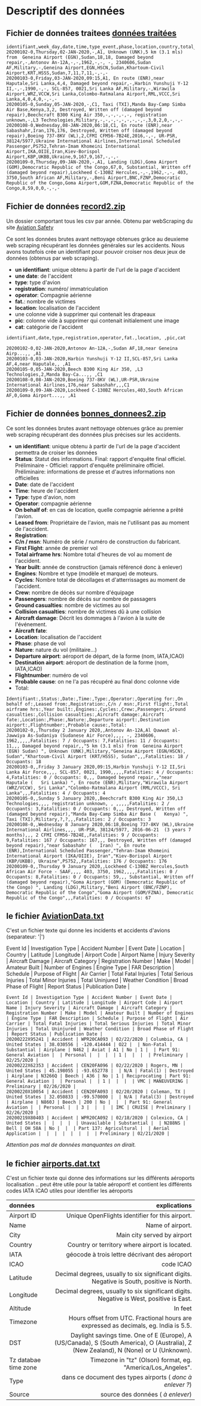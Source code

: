 # Descriptif des données 

## Fichier de données traitees [données traitées](https://github.com/elvinaeury/Projet_SBD/blob/master/nettoyage/donnees_traitees.zip) 



```
identifiant,week_day,date,time,type_event,phase,location,country,total_occupants,total_fatalities,aircraft_damage,aircraft_fate,type_aircraft,number_engines,type_engines,first_flight,cycles,total_airframe_hours,registration,c_n_msn,operator,nature,flight_number,departure_airport_name,departure_airport_IATA,departure_airport_ICAO,departure_airport_country,destination_airport_name,destination_airport_IATA,destination_airport_ICAO,destination_airport_country,crew_number,passengers_number,crew_fatalities,passengers_fatalities,collision_casualties,ground_casualties,status
20200102-0,Thursday,02-JAN-2020,-,A1, Unknown (UNK),5 km (3.1 mls) from  Geneina Airport (EGN),Sudan,18,18, Damaged beyond repair,-,Antonov An-12A,-,-,1962,-,-, -, 2340606,Sudan AF,Military,-,Geneina Airport,EGN,HSCN,Sudan,Khartoum-Civil Airport,KRT,HSSS,Sudan,7,11,7,11,-,-,-
20200103-0,Friday,03-JAN-2020,09:15,A1, En route (ENR),near Haputale,Sri Lanka,4,4, Damaged beyond repair,-,Harbin Yunshuji Y-12 II,-,-,1990,-,-, SCL-857, 0021,Sri Lanka AF,Military,-,Wirawila Airport,WRZ,VCCW,Sri Lanka,Colombo-Ratmalana Airport,RML,VCCC,Sri Lanka,4,0,4,0,-,-,-
20200105-0,Sunday,05-JAN-2020,-,C1, Taxi (TXI),Manda Bay-Camp Simba Air Base,Kenya,3,2, Destroyed, Written off (damaged beyond repair),Beechcraft B300 King Air 350,-,-,-,-,-, registration unknown,-,L3 Technologies,Military,-,-,-,-,-,-,-,-,-,3,0,2,0,-,-,-
20200108-0,Wednesday,08-JAN-2020,06:18,C1, En route (ENR),near Sabashahr,Iran,176,176, Destroyed, Written off (damaged beyond repair),Boeing 737-8KV (WL),2,CFMI CFM56-7B24E,2016,-,-, UR-PSR, 38124/5977,Ukraine International Airlines,International Scheduled Passenger,PS752,Tehran-Imam Khomeini International Airport,IKA,OIIE,Iran,Kiev-Borispol Airport,KBP,UKBB,Ukraine,9,167,9,167,-,-,-
20200109-0,Thursday,09-JAN-2020,-,A1, Landing (LDG),Goma Airport (GOM),Democratic Republic of the Congo,67,0, Substantial, Written off (damaged beyond repair),Lockheed C-130BZ Hercules,-,-,1962,-,-, 403, 3750,South African AF,Military,-,Beni Airport,BNC,FZNP,Democratic Republic of the Congo,Goma Airport,GOM,FZNA,Democratic Republic of the Congo,8,59,0,0,-,-,-
```

## Fichier de données [record2.zip](https://github.com/elvinaeury/Projet_SBD/blob/master/donnees/record2.zip)

Un dossier comportant tous les csv par année. Obtenu par webScraping du site [Aviation Safety](https://aviation-safety.net/database/)

Ce sont les données brutes avant nettoyage obtenues grâce au deuxieme web scraping récupérant les données générales sur les accidents. Nous avons toutefois crée un identifiant pour pouvoir croiser nos deux jeux de données (obtenus par web scraping). 

- **un identifiant**: unique obtenu à partir de l'url de la page d'accident
- **une date**: de l'accident
- **type**: type d'avion
- **registration**: numéro/ immatriculation
- **operator**: Compagnie aérienne
- **fat.**: nombre de victimes
- **location**: localisation de l'accident
- une colonne vide à supprimer  qui contenait les drapeaux 
- **pic**: colonne vide à supprimer qui contenait initialement une image
- **cat**: catégorie de l'accident 


```
identifiant,date,type,registration,operator,fat.,location, ,pic,cat

20200102-0,02-JAN-2020,Antonov An-12A,-,Sudan AF,18,near Geneina Airp...,, ,A1
20200103-0,03-JAN-2020,Harbin Yunshuji Y-12 II,SCL-857,Sri Lanka AF,4,near Haputale,, ,A1
20200105-0,05-JAN-2020,Beech B300 King Air 350, ,L3 Technologies,2,Manda Bay-Ca...,, ,C1
20200108-0,08-JAN-2020,Boeing 737-8KV (WL),UR-PSR,Ukraine International Airlines,176,near Sabashahr,,,C1
20200109-0,09-JAN-2020,Lockheed C-130BZ Hercules,403,South African AF,0,Goma Airport...,, ,A1

```
##  Fichier de données [bonnes_donnees2.zip](https://github.com/elvinaeury/Projet_SBD/blob/master/donnees/bonnes_donnees2.zip)

Ce sont les données brutes avant nettoyage obtenues grâce au premier web scraping récupérant des données plus précises sur les accidents.

- **un identifiant**: unique obtenu à partir de l'url de la page d'accident permettra de croiser les données 
- **Status**: Statut des informations. Final: rapport d'enquête final officiel. Préliminaire - Officiel: rapport d'enquête préliminaire officiel. Préliminaire: informations de presse et d'autres informations non officielles 
- **Date**: date de l'accident
- **Time**: heure de l'accident
- **Type**: type d'avion, nom
- **Operator**: compagnie aérienne
- **On behalf of**: en cas de location, quelle compagnie aérienne a prêté l'avion.
- **Leased from**: Propriétaire de l'avion, mais ne l'utilisant pas au moment de l'accident.
- **Registration**:
- **C/n / msn**: Numéro de série / numéro de construction du fabricant.
- **First Flight**: année de premier vol
- **Total airframe hrs**: Nombre total d'heures de vol au moment de l'accident.
- **Year built**: année de construction (jamais référencé donc à enlever)
- **Engines**: Nombre et type (modèle et marque) de moteurs.
- **Cycles**: Nombre total de décollages et d'atterrissages au moment de l'accident.
- **Crew:** nombre de décès sur nombre d'équipage
- **Passengers**: nombre de décès sur nombre de passagers
- **Ground casualties**: nombre de victimes au sol
- **Collision casualties**: nombre de victimes dû à une collision
- **Aircraft damage**: Décrit les dommages à l'avion à la suite de l'événement.
- **Aircraft fate**:
- **Location**: localisation de l'accident 
- **Phase**: phase de vol 
- **Nature**: nature du vol (militaire...)
- **Departure airport**: aéroport de départ, de la forme (nom, IATA,ICAO)
- **Destination airport**: aéroport de destination de la forme (nom, IATA,ICAO)
- **Flightnumber**: numéro de vol
- **Probable cause**: on ne l'a pas récupéré au final donc colonne vide
- Total:
```
Identifiant:,Status:,Date:,Time:,Type:,Operator:,Operating for:,On behalf of:,Leased from:,Registration:,C/n / msn:,First flight:,Total airframe hrs:,Year built:,Engines:,Cycles:,Crew:,Passengers:,Ground casualties:,Collision casualties:,Aircraft damage:,Aircraft fate:,Location:,Phase:,Nature:,Departure airport:,Destination airport:,Flightnumber:,Probable cause:,Total:
20200102-0,,Thursday 2 January 2020,,Antonov An-12A,Al Quwwat al-Jawwiya As-Sudaniya (Sudanese Air Force),,,, -, 2340606, 1962,,,,,Fatalities: 7 / Occupants: 7,Fatalities: 11 / Occupants: 11,,, Damaged beyond repair,,"5 km (3.1 mls) from  Geneina Airport (EGN) Sudan) ", Unknown (UNK),Military,"Geneina Airport (EGN/HSCN), Sudan","Khartoum-Civil Airport (KRT/HSSS), Sudan",,,Fatalities: 18 / Occupants: 18 
20200103-0,,Friday 3 January 2020,09:15,Harbin Yunshuji Y-12 II,Sri Lanka Air Force,,,, SCL-857, 0021, 1990,,,,,Fatalities: 4 / Occupants: 4,Fatalities: 0 / Occupants: 0,,, Damaged beyond repair,,"near Haputale (   Sri Lanka) ", En route (ENR),Military,"Wirawila Airport (WRZ/VCCW), Sri Lanka","Colombo-Ratmalana Airport (RML/VCCC), Sri Lanka",,,Fatalities: 4 / Occupants: 4 
20200105-0,,Sunday 5 January 2020,,Beechcraft B300 King Air 350,L3 Technologies,,,, registration unknown, , ,,,,,Fatalities: 2 / Occupants: 3,Fatalities: 0 / Occupants: 0,,, Destroyed, Written off (damaged beyond repair),"Manda Bay-Camp Simba Air Base (   Kenya) ", Taxi (TXI),Military,?,?,,,Fatalities: 2 / Occupants: 3 
20200108-0,,Wednesday 8 January 2020,06:18,Boeing 737-8KV (WL),Ukraine International Airlines,,,, UR-PSR, 38124/5977, 2016-06-21  (3 years 7 months),,, 2 CFMI CFM56-7B24E,,Fatalities: 9 / Occupants: 9,Fatalities: 167 / Occupants: 167,,, Destroyed, Written off (damaged beyond repair),"near Sabashahr (   Iran) ", En route (ENR),International Scheduled Passenger,"Tehran-Imam Khomeini International Airport (IKA/OIIE), Iran","Kiev-Borispol Airport (KBP/UKBB), Ukraine",PS752,,Fatalities: 176 / Occupants: 176 
20200109-0,,Thursday 9 January 2020,,Lockheed C-130BZ Hercules,South African Air Force - SAAF,,,, 403, 3750, 1962,,,,,Fatalities: 0 / Occupants: 8,Fatalities: 0 / Occupants: 59,,, Substantial, Written off (damaged beyond repair),"Goma Airport (GOM) (Democratic Republic of the Congo) ", Landing (LDG),Military,"Beni Airport (BNC/FZNP), Democratic Republic of the Congo","Goma Airport (GOM/FZNA), Democratic Republic of the Congo",,,Fatalities: 0 / Occupants: 67 
```



## le fichier [AviationData.txt](https://github.com/elvinaeury/Projet_SBD/blob/master/donnees/AviationData.txt)
C'est un fichier texte qui donne les incidents et accidents d'avions (separateur: '|')

Event Id | Investigation Type | Accident Number | Event Date | Location | Country | Latitude | Longitude | Airport Code | Airport Name | Injury Severity | Aircraft Damage | Aircraft Category | Registration Number | Make | Model | Amateur Built | Number of Engines | Engine Type | FAR Description | Schedule | Purpose of Flight | Air Carrier | Total Fatal Injuries | Total Serious Injuries | Total Minor Injuries | Total Uninjured | Weather Condition | Broad Phase of Flight | Report Status | Publication Date |

```
Event Id | Investigation Type | Accident Number | Event Date | Location | Country | Latitude | Longitude | Airport Code | Airport Name | Injury Severity | Aircraft Damage | Aircraft Category | Registration Number | Make | Model | Amateur Built | Number of Engines | Engine Type | FAR Description | Schedule | Purpose of Flight | Air Carrier | Total Fatal Injuries | Total Serious Injuries | Total Minor Injuries | Total Uninjured | Weather Condition | Broad Phase of Flight | Report Status | Publication Date | 
20200222X95241 | Accident | WPR20CA093 | 02/22/2020 | Columbia, CA | United States | 38.030556 | -120.414444 | O22 |  | Non-Fatal | Substantial | Airplane | N462 | Aviat | A1 | No | 1 |  | Part 91: General Aviation |  | Personal |  |  |  | 1 |  |  |  | Preliminary | 02/25/2020 | 
20200222X62353 | Accident | CEN20FA096 | 02/22/2020 | Rogers, MN | United States | 45.198055 | -93.652778 |  | N/A | Fatal(1) | Destroyed | Airplane | N3266Q | Beech | A36 | No | 1 | Reciprocating | Part 91: General Aviation |  | Personal |  | 1 |  |  |  | VMC | MANEUVERING | Preliminary | 02/26/2020 | 
20200220X10054 | Accident | CEN20FA093 | 02/20/2020 | Coleman, TX | United States | 32.050833 | -99.570000 |  | N/A | Fatal(3) | Destroyed | Airplane | N860J | Beech | 200 | No |  |  | Part 91: General Aviation |  | Personal |  | 3 |  |  |  | IMC | CRUISE | Preliminary | 02/26/2020 | 
20200219X80403 | Accident | WPR20CA092 | 02/18/2020 | Colexico, CA | United States |  |  |  |  | Unavailable | Substantial |  | N288NS | Bell | OH 58A | No |  |  | Part 137: Agricultural |  | Aerial Application |  |  |  |  |  |  |  | Preliminary | 02/21/2020 | 
```

*Attention pas mal de données manquantes on dirait.*

## le fichier [airports.dat.txt](https://github.com/elvinaeury/Projet_SBD/blob/master/donnees/airports.dat.txt) 
C'est un fichier texte qui donne des informations sur les différents aéroports localisation .. peut être utile pour la table aéroport! et contient les différents codes IATA ICAO utiles pour identifier les aéroports

| données       | explications    |   
| :------------ | --------------: |
| Airport ID    |     Unique OpenFlights identifier for this airport. |    
| Name          | Name of airport.| 
|  City         | Main city served by airport |    
| Country | Country or territory where airport is located. |
| IATA | géocode à trois lettre décrivant des aéroport |
| ICAO |  code ICAO  | 
| Latitude | Decimal degrees, usually to six significant digits. Negative is South, positive is North. |
| Longitude | Decimal degrees, usually to six significant digits. Negative is West, positive is East. |
| Altitude | In feet  |
| Timezone | Hours offset from UTC. Fractional hours are expressed as decimals, eg. India is 5.5. |
| DST | Daylight savings time. One of E (Europe), A (US/Canada), S (South America), O (Australia), Z (New Zealand), N (None) or U (Unknown). |
| Tz databae time zone | Timezone in "tz" (Olson) format, eg. "America/Los_Angeles". |
| Type | dans ce document  des types airports ( *donc à enlever ?*) |
| Source | source des données ( *à enlever*) |
